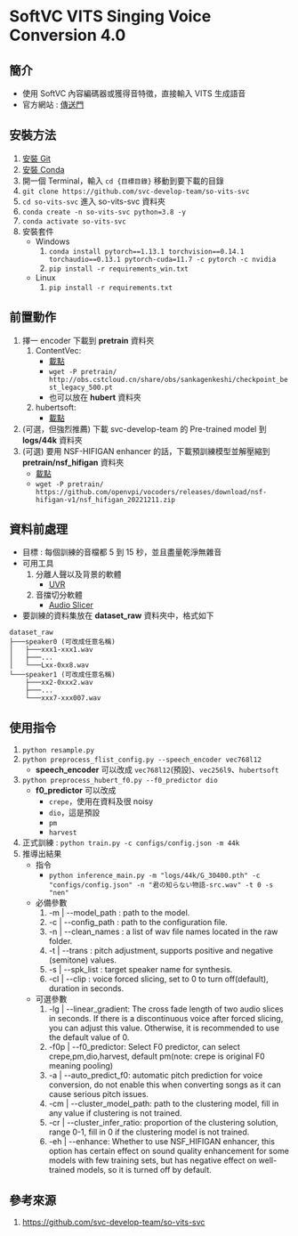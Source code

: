 SoftVC VITS Singing Voice Conversion 4.0
===

簡介
---

- 使用 SoftVC 內容編碼器或獲得音特徵，直接輸入 VITS 生成語音
- 官方網站 : [傳送門](https://github.com/svc-develop-team/so-vits-svc)

安裝方法
---

1. [安裝 Git](https://github.com/Connection2Peter/ConnectionNotebook/blob/main/Git/README.md)
2. [安裝 Conda](https://github.com/Connection2Peter/ConnectionNotebook/blob/main/Conda/README.md)
3. 開一個 Terminal，輸入 ```cd {目標目錄}``` 移動到要下載的目錄
4. ```git clone https://github.com/svc-develop-team/so-vits-svc```
5. ```cd so-vits-svc``` 進入 so-vits-svc 資料夾
6. ```conda create -n so-vits-svc python=3.8 -y```
7. ```conda activate so-vits-svc```
8. 安裝套件
    - Windows
        1. ```conda install pytorch==1.13.1 torchvision==0.14.1 torchaudio==0.13.1 pytorch-cuda=11.7 -c pytorch -c nvidia```
        2. ```pip install -r requirements_win.txt```
    - Linux
        1. ```pip install -r requirements.txt```

前置動作
---

1. 擇一 encoder 下載到 **pretrain** 資料夾
    1. ContentVec:
        - [載點](http://obs.cstcloud.cn/share/obs/sankagenkeshi/checkpoint_best_legacy_500.pt)  
        - ```wget -P pretrain/ http://obs.cstcloud.cn/share/obs/sankagenkeshi/checkpoint_best_legacy_500.pt```
        - 也可以放在 **hubert** 資料夾
    2. hubertsoft:
        - [載點](https://github.com/bshall/hubert/releases/download/v0.1/hubert-soft-0d54a1f4.pt)
2. (可選，但強烈推薦) 下載 svc-develop-team 的 Pre-trained model 到 **logs/44k** 資料夾
3. (可選) 要用 NSF-HIFIGAN enhancer 的話，下載預訓練模型並解壓縮到 **pretrain/nsf_hifigan** 資料夾
    - [載點](https://github.com/openvpi/vocoders/releases/download/nsf-hifigan-v1/nsf_hifigan_20221211.zip)
    - ```wget -P pretrain/ https://github.com/openvpi/vocoders/releases/download/nsf-hifigan-v1/nsf_hifigan_20221211.zip```

資料前處理
---

- 目標 : 每個訓練的音檔都 5 到 15 秒，並且盡量乾淨無雜音
- 可用工具
    1. 分離人聲以及背景的軟體
        - [UVR](https://github.com/Connection2Peter/ConnectionNotebook/blob/main/OpenSource/UVR5/README.md)
    2. 音擋切分軟體
        - [Audio Slicer](https://github.com/Connection2Peter/ConnectionNotebook/tree/797708caafc314ba954ef69e0d4c850cc5c6df9a/OpenSource/AudioSlicer/README.md)
- 要訓練的資料集放在 **dataset_raw** 資料夾中，格式如下
```
dataset_raw
├───speaker0 (可改成任意名稱)
│   ├───xxx1-xxx1.wav
│   ├───...
│   └───Lxx-0xx8.wav
└───speaker1 (可改成任意名稱)
    ├───xx2-0xxx2.wav
    ├───...
    └───xxx7-xxx007.wav
```

使用指令
---

1. ```python resample.py```
2. ```python preprocess_flist_config.py --speech_encoder vec768l12```
    - **speech_encoder** 可以改成 ```vec768l12```(預設)、```vec256l9```、```hubertsoft```
3. ```python preprocess_hubert_f0.py --f0_predictor dio```
    - **f0_predictor** 可以改成
        - ```crepe```，使用在資料及很 noisy
        - ```dio```，這是預設
        - ```pm```
        - ```harvest```
4. 正式訓練 : ```python train.py -c configs/config.json -m 44k```
5. 推導出結果
    - 指令
        - ```python inference_main.py -m "logs/44k/G_30400.pth" -c "configs/config.json" -n "君の知らない物語-src.wav" -t 0 -s "nen"```
    - 必備參數
        1. -m | --model_path : path to the model.
        2. -c | --config_path : path to the configuration file.
        3. -n | --clean_names : a list of wav file names located in the raw folder.
        4. -t | --trans : pitch adjustment, supports positive and negative (semitone) values.
        5. -s | --spk_list : target speaker name for synthesis.
        6. -cl | --clip : voice forced slicing, set to 0 to turn off(default), duration in seconds.
    - 可選參數
        1. -lg | --linear_gradient: The cross fade length of two audio slices in seconds. If there is a discontinuous voice after forced slicing, you can adjust this value. Otherwise, it is recommended to use the default value of 0.
        2. -f0p | --f0_predictor: Select F0 predictor, can select crepe,pm,dio,harvest, default pm(note: crepe is original F0 meaning pooling)
        3. -a | --auto_predict_f0: automatic pitch prediction for voice conversion, do not enable this when converting songs as it can cause serious pitch issues.
        4. -cm | --cluster_model_path: path to the clustering model, fill in any value if clustering is not trained.
        5. -cr | --cluster_infer_ratio: proportion of the clustering solution, range 0-1, fill in 0 if the clustering model is not trained.
        6. -eh | --enhance: Whether to use NSF_HIFIGAN enhancer, this option has certain effect on sound quality enhancement for some models with few training sets, but has negative effect on well-trained models, so it is turned off by default.

參考來源
---
1. https://github.com/svc-develop-team/so-vits-svc
